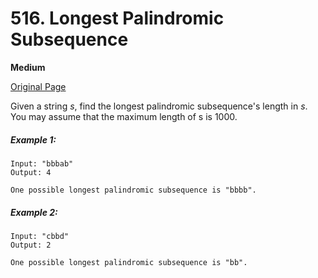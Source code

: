# 516. Longest Palindromic Subsequence

**Medium**

[Original Page](https://leetcode.com/problems/longest-palindromic-subsequence/)

Given a string _s_, find the longest palindromic subsequence's length in _s_. You may assume that the maximum length of s is 1000.

##### Example 1:
```
Input: "bbbab"
Output: 4

One possible longest palindromic subsequence is "bbbb".
```

##### Example 2:
```
Input: "cbbd"
Output: 2

One possible longest palindromic subsequence is "bb".
```

